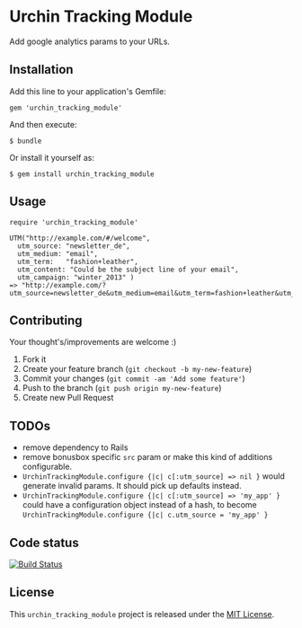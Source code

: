 # Urchin Tracking Module

Add google analytics params to your URLs.

## Installation

Add this line to your application's Gemfile:

    gem 'urchin_tracking_module'

And then execute:

    $ bundle

Or install it yourself as:

    $ gem install urchin_tracking_module

## Usage

    require 'urchin_tracking_module'

    UTM("http://example.com/#/welcome",
      utm_source: "newsletter_de",
      utm_medium: "email",
      utm_term:   "fashion+leather",
      utm_content: "Could be the subject line of your email",
      utm_campaign: "winter_2013" )
    => "http://example.com/?utm_source=newsletter_de&utm_medium=email&utm_term=fashion+leather&utm_content=Could+be+the+subject+line+of+your+email&utm_campaign=winter_2013#/welcome"

## Contributing

Your thought's/improvements are welcome :)

1. Fork it
2. Create your feature branch (`git checkout -b my-new-feature`)
3. Commit your changes (`git commit -am 'Add some feature'`)
4. Push to the branch (`git push origin my-new-feature`)
5. Create new Pull Request

## TODOs

  * remove dependency to Rails
  * remove bonusbox specific `src` param or make this kind of
  additions configurable.
  * `UrchinTrackingModule.configure {|c| c[:utm_source] => nil }` would generate
  invalid params. It should pick up defaults instead.
  * `UrchinTrackingModule.configure {|c| c[:utm_source] => 'my_app' }` could have a
  configuration object instead of a hash, to become
  `UrchinTrackingModule.configure {|c| c.utm_source = 'my_app' }`

## Code status

[![Build Status](https://travis-ci.org/bonusboxme/urchin_tracking_module.png?branch=master)](https://travis-ci.org/bonusboxme/urchin_tracking_module)

## License

This `urchin_tracking_module` project is released under the [MIT License](http://www.opensource.org/licenses/MIT).
